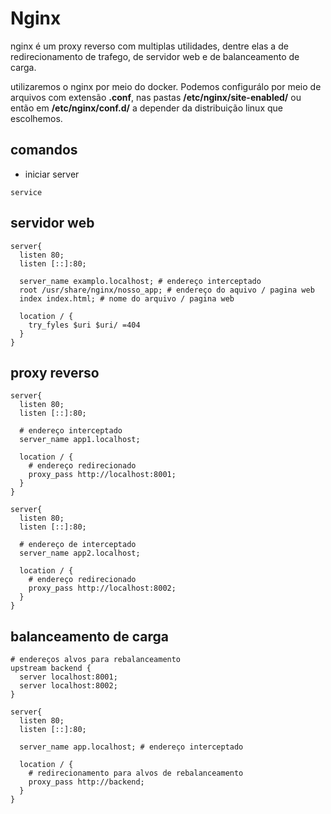 # Nginx

nginx é um proxy reverso com multiplas utilidades, dentre elas a de redirecionamento de trafego, de servidor web e de balanceamento de carga.

utilizaremos o nginx por meio do docker. Podemos configurálo por meio de arquivos com extensão <b>.conf</b>, nas pastas <b>/etc/nginx/site-enabled/</b> ou então em <b>/etc/nginx/conf.d/</b> a depender da distribuição linux que escolhemos.

## comandos
- iniciar server
```console
service
```

## servidor web
```console
server{
  listen 80;
  listen [::]:80;

  server_name examplo.localhost; # endereço interceptado
  root /usr/share/nginx/nosso_app; # endereço do aquivo / pagina web
  index index.html; # nome do arquivo / pagina web

  location / {
    try_fyles $uri $uri/ =404
  }
}
```

## proxy reverso
```console
server{
  listen 80;
  listen [::]:80;

  # endereço interceptado
  server_name app1.localhost;

  location / {
    # endereço redirecionado
    proxy_pass http://localhost:8001;
  }
}

server{
  listen 80;
  listen [::]:80;

  # endereço de interceptado
  server_name app2.localhost;

  location / {
    # endereço redirecionado
    proxy_pass http://localhost:8002;
  }
}
```

## balanceamento de carga
```console
# endereços alvos para rebalanceamento
upstream backend {
  server localhost:8001;
  server localhost:8002;
}

server{
  listen 80;
  listen [::]:80;

  server_name app.localhost; # endereço interceptado

  location / {
    # redirecionamento para alvos de rebalanceamento
    proxy_pass http://backend;
  }
}
```